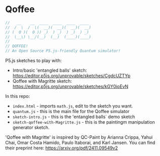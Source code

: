 # Qoffee

```javascript
//   __    __  ____  ____  ____  ____ 
//  /  \  /  \(  __)(  __)(  __)(  __)
// (  O )(  O )) _)  ) _)  ) _)  ) _) 
//  \__\) \__/(__)  (__)  (____)(____)    
//
// QOFFEE!
// An Open Source P5.js-friendly Quantum simulator!
```

P5.js sketches to play with:
* Intro/basic 'entangled balls' sketch: https://editor.p5js.org/unprovable/sketches/CgdcUZTYp
* Qoffee with Magritte sketch: https://editor.p5js.org/unprovable/sketches/kGY0ioEvN 

In this repo:
* `index.html` - imports `math.js`, edit to the sketch you want.
* `quantum.js` - this is the main file for the Qoffee simulator
* `sketch-intro.js` - this is the 'entangled balls` demo sketch
* `sketch-qoffee-with-Magritte.js` - this is the paintingm manipulation generator sketch.

'Qoffee with Magritte' is inspired by QC-Paint by Arianna Crippa, Yahui Chai, Omar Costa Hamido, Paulo Itaborai, and Karl Jansen. You can find their preprint here: https://arxiv.org/pdf/2411.09549v2
